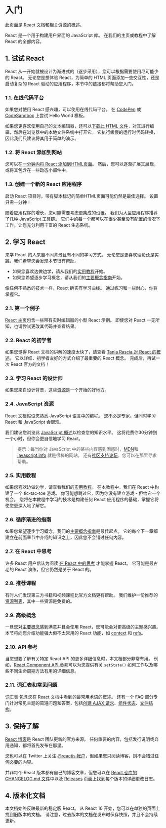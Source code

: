 # 入门

此页面是 React 文档和相关资源的概述。

React 是一个用于构建用户界面的 JavaScript 库。 在我们的主页或教程中了解 React 的全部内容。

## 1. 试试 React

React 从一开始就被设计为渐进式的（逐步采用），您可以根据需要使用尽可能少的 React。 无论您是想体验 React，为简单的 HTML 页面添加一些交互性，还是启动复杂的 React 驱动的应用程序，本节中的链接都将帮助您入门。

### 1.1. 在线代码平台

如果您对使用 React 感兴趣，可以使用在线代码平台。 在 [CodePen](https://reactjs.org/redirect-to-codepen/hello-world) 或 [CodeSandbox](https://codesandbox.io/s/new) 上尝试 Hello World 模板。

如果您更喜欢使用自己的文本编辑器，还可以[下载此 HTML 文件](https://raw.githubusercontent.com/reactjs/reactjs.org/master/static/html/single-file-example.html)，对其进行编辑，然后在浏览器中的本地文件系统中打开它。 它执行缓慢的运行时代码转换，因此我们只建议将其用于简单的演示。

### 1.2. 将 React 添加到网站

您可以在[一分钟内将 React 添加到HTML页面](https://reactjs.org/docs/add-react-to-a-website.html)。 然后，您可以逐渐扩展其展现，或将其包含在一些动态小部件中。

### 1.3. 创建一个新的 React 应用程序

启动 React 项目时，带有脚本标记的简单HTML页面可能仍然是最佳选择。 设置只需一分钟！

随着应用程序的增长，您可能需要考虑更集成的设置。 我们为大型应用程序推荐了[几种 JavaScript 工具链](https://reactjs.org/docs/create-a-new-react-app.html)。 它们中的每一个都可以在很少甚至没有配置的情况下工作，让您充分利用丰富的 React 生态系统。

## 2. 学习 React

来学 React 的人来自不同背景且有不同的学习方式。 无论您是更喜欢理论还是实践，我们希望您会发现本节很有帮助。

* 如果您喜欢边做边学，请从我们的[实用教程](https://reactjs.org/tutorial/tutorial.html)开始。
* 如果您希望逐步学习概念，请从我们的[主要概念指南](https://reactjs.org/docs/hello-world.html)开始。

像任何不熟悉的技术一样，React 确实有学习曲线。 通过练习和一些耐心，你将掌握它。

### 2.1. 第一个例子

[React 主页](https://reactjs.org/)包含一些带有实时编辑器的小型 React 示例。 即使您对 React 一无所知，也请尝试更改其代码并查看结果。

### 2.2. React 的初学者

如果您觉得 React 文档的讲解的速度太快了，请查看 [Tania Rascia 对 React 的概述](https://www.taniarascia.com/getting-started-with-react/)。 它以详细、初学者友好的方式介绍了最重要的 React 概念。 完成后，再试一次 React 官方的文档！

### 2.3. 学习 React 的设计师

如果您来自设计背景，这些[资源](http://reactfordesigners.com/)是一个开始的好地方。

### 2.4. JavaScript 资源

React 文档假设您熟悉 JavaScript 语言中的编程。 您不必是专家，但同时学习 React 和 JavaScript 会很难。

我们建议您浏览此 [JavaScript 概述](https://developer.mozilla.org/en-US/docs/Web/JavaScript/A_re-introduction_to_JavaScript)以检查您的知识水平。 这将花费你30分钟到一个小时，但你会更自信地学习 React。

>提示：每当你对 JavaScript 中的某些内容感到困惑时，[MDN](https://developer.mozilla.org/en-US/docs/Web/JavaScript)和 [javascript.info](http://javascript.info/) 就是很棒的网站。 还有[社区支持论坛](https://reactjs.org/community/support.html)，您可以在那里寻求帮助。

### 2.5. 实用教程

如果您喜欢边做边学，请查看我们的[实用教程](https://reactjs.org/tutorial/tutorial.html)。 在本教程中，我们在 React 中构建了一个 tic-tac-toe 游戏。 你可能想跳过它，因为你没有建立游戏 - 但给它一个机会。 您将在本教程中学习的技术是构建任何 React 应用程序的基础，掌握它将使您更深入地了解它。

### 2.6. 循序渐进的指南

如果您希望逐步学习概念，我们的[主要概念指南](https://reactjs.org/docs/hello-world.html)是最佳起点。 它的每个下一章都建立在前面章节中介绍的知识之上，因此您不会错过任何内容。

### 2.7. 在 React 中思考

许多 React 用户信认为阅读 [在 React 中的思考](https://reactjs.org/docs/thinking-in-react.html) 才能掌握 React。 它可能是最古老的 React 演练，但它仍然是关于 React 的。

### 2.8. 推荐课程

有时人们发现第三方书籍和视频课程比官方文档更有帮助。 我们维护一份推荐的[资源列表](https://reactjs.org/community/courses.html)，其中一些资源是免费的。

### 2.9. 高级概念

一旦您对[主要概念](https://reactjs.org/docs/getting-started.html#main-concepts)感到满意并且会使用 React，您可能会对更高级的主题感兴趣。 本节将向您介绍功能强大但不太常用的 React 功能，如 [context](https://reactjs.org/docs/context.html) 和 [refs](https://reactjs.org/docs/refs-and-the-dom.html)。

### 2.10. API 参考

当您想要了解有关特定 React API 的更多详细信息时，本文档部分非常有用。 例如，[React.Component API 参考](https://reactjs.org/docs/react-component.html)可以为您提供有关 `setState()` 如何工作以及哪些不同生命周期方法有用的详细信息。

### 2.11. 词汇表和常见问题

[词汇表](https://reactjs.org/docs/glossary.html) 包含您在 React 文档中看到的最常用术语的概述。 还有一个 FAQ 部分专门针对常见主题的简短问题和答案，包括[创建 AJAX 请求](https://reactjs.org/docs/faq-ajax.html)、[组件状态](https://reactjs.org/docs/faq-state.html)、[文件结构](https://reactjs.org/docs/faq-structure.html)。

## 3. 保持了解

[React 博客](https://reactjs.org/blog/)是 React 团队更新的官方来源。 任何重要的内容，包括发行说明或弃用通知，都将首先发布在那里。

您也可以在 Twitter 上关注 [@reactjs 帐户](https://twitter.com/reactjs)，但如果您只阅读博客，则不会错过任何必要的内容。

并非每个 React 版本都有自己的博客文章，但您可以在 [React 仓库的 CHANGELOG.md 文件](https://github.com/facebook/react/blob/master/CHANGELOG.md)中以及 [Releases](https://github.com/facebook/react) 页面上找到每个版本的详细更改日志。

## 4. 版本化文档

本文档始终反映最新的稳定版 React。 从 React 16 开始，您可以在单独的页面上找到旧版本的文档。 请注意，过去版本的文档在发布时保存快照，并且不会持续更新。